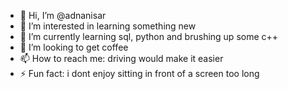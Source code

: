 - 👋 Hi, I’m @adnanisar
- 👀 I’m interested in learning something new
- 🌱 I’m currently learning sql, python and brushing up some c++
- 💞️ I’m looking to get coffee
- 📫 How to reach me: driving would make it easier
- ⚡ Fun fact: i dont enjoy sitting in front of a screen too long

<!---
adnanisar/adnanisar is a ✨ special ✨ repository because its `README.md` (this file) appears on your GitHub profile.
You can click the Preview link to take a look at your changes.
--->
